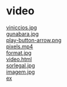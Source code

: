 # video 
<a href='https://gabrielryanft.github.io/learning/cursoemvideo/htmlecss/html/video/viniccios.jpg/' target='_blank' rel='next'>viniccios.jpg</a><br/>
<a href='https://gabrielryanft.github.io/learning/cursoemvideo/htmlecss/html/video/gunabara.jpg/' target='_blank' rel='next'>gunabara.jpg</a><br/>
<a href='https://gabrielryanft.github.io/learning/cursoemvideo/htmlecss/html/video/play-button-arrow.png/' target='_blank' rel='next'>play-button-arrow.png</a><br/>
<a href='https://gabrielryanft.github.io/learning/cursoemvideo/htmlecss/html/video/pixels.mp4/' target='_blank' rel='next'>pixels.mp4</a><br/>
<a href='https://gabrielryanft.github.io/learning/cursoemvideo/htmlecss/html/video/format.jpg/' target='_blank' rel='next'>format.jpg</a><br/>
<a href='https://gabrielryanft.github.io/learning/cursoemvideo/htmlecss/html/video/video.html/' target='_blank' rel='next'>video.html</a><br/>
<a href='https://gabrielryanft.github.io/learning/cursoemvideo/htmlecss/html/video/sorlegal.jpg/' target='_blank' rel='next'>sorlegal.jpg</a><br/>
<a href='https://gabrielryanft.github.io/learning/cursoemvideo/htmlecss/html/video/imagem.jpg/' target='_blank' rel='next'>imagem.jpg</a><br/>
<a href='https://gabrielryanft.github.io/learning/cursoemvideo/htmlecss/html/video/ex/' target='_blank' rel='next'>ex</a><br/>
